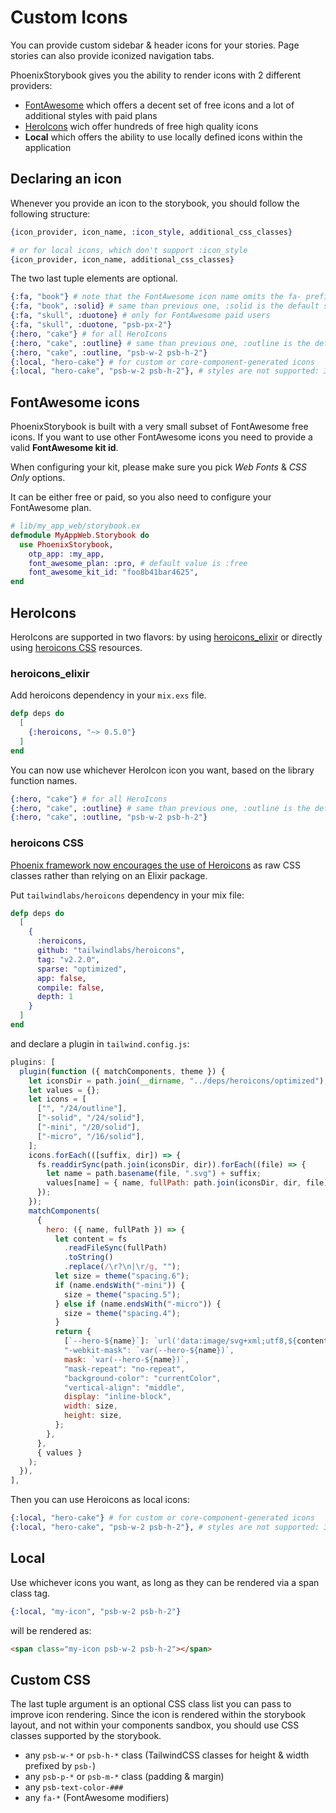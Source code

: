 # Custom Icons

You can provide custom sidebar & header icons for your stories.
Page stories can also provide iconized navigation tabs.

PhoenixStorybook gives you the ability to render icons with 2 different providers:

- [FontAwesome](https://fontawesome.com) which offers a decent set of free icons and a lot of
  additional styles with paid plans
- [HeroIcons](https://heroicons.com) wich offer hundreds of free high quality icons
- **Local** which offers the ability to use locally defined icons within the application

## Declaring an icon

Whenever you provide an icon to the storybook, you should follow the following structure:

```elixir
{icon_provider, icon_name, :icon_style, additional_css_classes}

# or for local icons, which don't support :icon_style
{icon_provider, icon_name, additional_css_classes}
```

The two last tuple elements are optional.

```elixir
{:fa, "book"} # note that the FontAwesome icon name omits the fa- prefix
{:fa, "book", :solid} # same than previous one, :solid is the default style
{:fa, "skull", :duotone} # only for FontAwesome paid users
{:fa, "skull", :duotone, "psb-px-2"}
{:hero, "cake"} # for all HeroIcons
{:hero, "cake", :outline} # same than previous one, :outline is the default style
{:hero, "cake", :outline, "psb-w-2 psb-h-2"}
{:local, "hero-cake"} # for custom or core-component-generated icons
{:local, "hero-cake", "psb-w-2 psb-h-2"}, # styles are not supported: 3rd elem is custom css
```

## FontAwesome icons

PhoenixStorybook is built with a very small subset of FontAwesome free icons. If you want to use
other FontAwesome icons you need to provide a valid **FontAwesome kit id**.

When configuring your kit, please make sure you pick _Web Fonts_ & _CSS Only_ options.

It can be either free or paid, so you also need to configure your FontAwesome plan.

```elixir
# lib/my_app_web/storybook.ex
defmodule MyAppWeb.Storybook do
  use PhoenixStorybook,
    otp_app: :my_app,
    font_awesome_plan: :pro, # default value is :free
    font_awesome_kit_id: "foo8b41bar4625",
end
```

## HeroIcons

HeroIcons are supported in two flavors: by using [heroicons_elixir](https://github.com/mveytsman/heroicons_elixir)
or directly using [heroicons CSS](https://github.com/tailwindlabs/heroicons) resources.

### heroicons_elixir

Add heroicons dependency in your `mix.exs` file.

```elixir
defp deps do
  [
    {:heroicons, "~> 0.5.0"}
  ]
end
```

You can now use whichever HeroIcon icon you want, based on the library function names.

```elixir
{:hero, "cake"} # for all HeroIcons
{:hero, "cake", :outline} # same than previous one, :outline is the default style
{:hero, "cake", :outline, "psb-w-2 psb-h-2"}
```

### heroicons CSS

[Phoenix framework now encourages the use of Heroicons](https://github.com/phoenixframework/phoenix/pull/5634)
as raw CSS classes rather than relying on an Elixir package.

Put `tailwindlabs/heroicons` dependency in your mix file:

```elixir
defp deps do
  [
    {
      :heroicons,
      github: "tailwindlabs/heroicons",
      tag: "v2.2.0",
      sparse: "optimized",
      app: false,
      compile: false,
      depth: 1
    }
  ]
end
```

and declare a plugin in `tailwind.config.js`:

```js
plugins: [
  plugin(function ({ matchComponents, theme }) {
    let iconsDir = path.join(__dirname, "../deps/heroicons/optimized");
    let values = {};
    let icons = [
      ["", "/24/outline"],
      ["-solid", "/24/solid"],
      ["-mini", "/20/solid"],
      ["-micro", "/16/solid"],
    ];
    icons.forEach(([suffix, dir]) => {
      fs.readdirSync(path.join(iconsDir, dir)).forEach((file) => {
        let name = path.basename(file, ".svg") + suffix;
        values[name] = { name, fullPath: path.join(iconsDir, dir, file) };
      });
    });
    matchComponents(
      {
        hero: ({ name, fullPath }) => {
          let content = fs
            .readFileSync(fullPath)
            .toString()
            .replace(/\r?\n|\r/g, "");
          let size = theme("spacing.6");
          if (name.endsWith("-mini")) {
            size = theme("spacing.5");
          } else if (name.endsWith("-micro")) {
            size = theme("spacing.4");
          }
          return {
            [`--hero-${name}`]: `url('data:image/svg+xml;utf8,${content}')`,
            "-webkit-mask": `var(--hero-${name})`,
            mask: `var(--hero-${name})`,
            "mask-repeat": "no-repeat",
            "background-color": "currentColor",
            "vertical-align": "middle",
            display: "inline-block",
            width: size,
            height: size,
          };
        },
      },
      { values }
    );
  }),
],
```

Then you can use Heroicons as local icons:

```elixir
{:local, "hero-cake"} # for custom or core-component-generated icons
{:local, "hero-cake", "psb-w-2 psb-h-2"}, # styles are not supported: 3rd
```

## Local

Use whichever icons you want, as long as they can be rendered via a span class tag.

```elixir
{:local, "my-icon", "psb-w-2 psb-h-2"}
```

will be rendered as:

```html
<span class="my-icon psb-w-2 psb-h-2"></span>
```

## Custom CSS

The last tuple argument is an optional CSS class list you can pass to improve icon rendering.
Since the icon is rendered within the storybook layout, and not within your components sandbox, you
should use CSS classes supported by the storybook.

- any `psb-w-*` or `psb-h-*` class (TailwindCSS classes for height & width prefixed by `psb-`)
- any `psb-p-*` or `psb-m-*` class (padding & margin)
- any `psb-text-color-###`
- any `fa-*` (FontAwesome modifiers)
